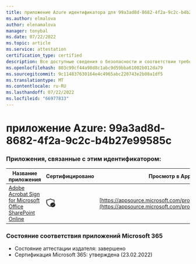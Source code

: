 ```yaml
---
title: приложение Azure идентификатора для 99a3ad8d-8682-4f2a-9c2c-b4b27e99585c
ms.author: elmalova
author: elenamalova
manager: tonybal
ms.date: 07/22/2022
ms.topic: article
ms.service: attestation
certification_type: certified
description: Все доступные сведения о безопасности и соответствии требованиям для 99a3ad8d-8682-4f2a-9c2c-b4b27e99585c.
ms.openlocfilehash: 803c99cf44a98d8c1abc9d59bba61002b012da79
ms.sourcegitcommit: 9c114837630164e4c4965abc220743e2b08a1df5
ms.translationtype: MT
ms.contentlocale: ru-RU
ms.lasthandoff: 07/22/2022
ms.locfileid: "66977833"
---
```

# <a name="azure-app-id-99a3ad8d-8682-4f2a-9c2c-b4b27e99585c"></a>приложение Azure: 99a3ad8d-8682-4f2a-9c2c-b4b27e99585c


### <a name="apps-associated-with-this-id"></a>Приложения, связанные с этим идентификатором:
| **Название приложения** | **Сертифицировано** | **Просмотр в AppSource** |
|--------------|---------------|-----------------------|
| [Adobe Acrobat Sign for Microsoft Office SharePoint Online](../forward/WA104381012.md) | <img alt="Certified application badge" src="../media/certified-badge.png" height="25" width="25" /> | [https://appsource.microsoft.com/product/office/WA104381012](https://appsource.microsoft.com/product/office/WA104381012) |

### <a name="microsoft-365-app-compliance-status"></a>Состояние соответствия приложений Microsoft 365
- Состояние аттестации издателя: завершено
- Сертификация Microsoft 365: утверждена (23.02.2022)
